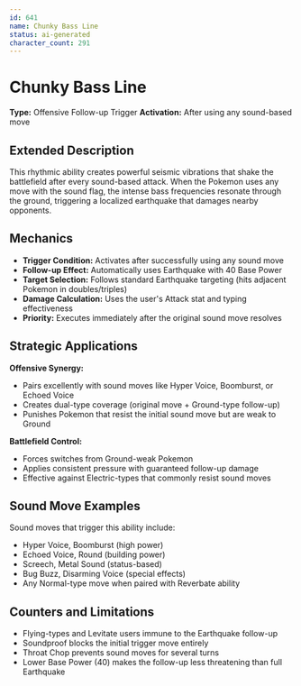 ```yaml
---
id: 641
name: Chunky Bass Line
status: ai-generated
character_count: 291
---
```


# Chunky Bass Line

**Type:** Offensive Follow-up Trigger
**Activation:** After using any sound-based move

## Extended Description

This rhythmic ability creates powerful seismic vibrations that shake the battlefield after every sound-based attack. When the Pokemon uses any move with the sound flag, the intense bass frequencies resonate through the ground, triggering a localized earthquake that damages nearby opponents.

## Mechanics

- **Trigger Condition:** Activates after successfully using any sound move
- **Follow-up Effect:** Automatically uses Earthquake with 40 Base Power
- **Target Selection:** Follows standard Earthquake targeting (hits adjacent Pokemon in doubles/triples)
- **Damage Calculation:** Uses the user's Attack stat and typing effectiveness
- **Priority:** Executes immediately after the original sound move resolves

## Strategic Applications

**Offensive Synergy:**
- Pairs excellently with sound moves like Hyper Voice, Boomburst, or Echoed Voice
- Creates dual-type coverage (original move + Ground-type follow-up)
- Punishes Pokemon that resist the initial sound move but are weak to Ground

**Battlefield Control:**
- Forces switches from Ground-weak Pokemon
- Applies consistent pressure with guaranteed follow-up damage
- Effective against Electric-types that commonly resist sound moves

## Sound Move Examples

Sound moves that trigger this ability include:
- Hyper Voice, Boomburst (high power)
- Echoed Voice, Round (building power)
- Screech, Metal Sound (status-based)
- Bug Buzz, Disarming Voice (special effects)
- Any Normal-type move when paired with Reverbate ability

## Counters and Limitations

- Flying-types and Levitate users immune to the Earthquake follow-up
- Soundproof blocks the initial trigger move entirely
- Throat Chop prevents sound moves for several turns
- Lower Base Power (40) makes the follow-up less threatening than full Earthquake